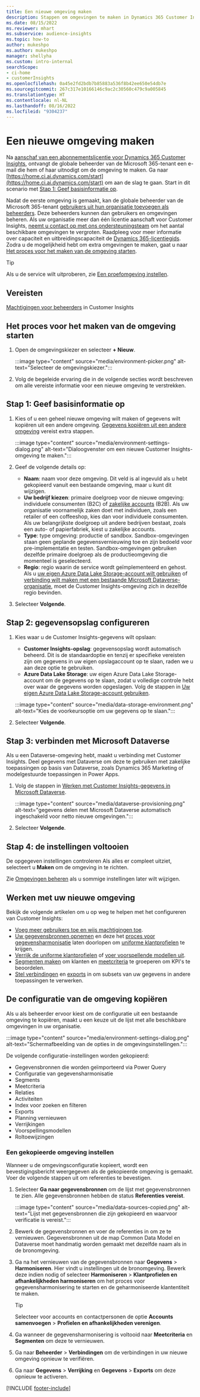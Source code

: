 ```yaml
---
title: Een nieuwe omgeving maken
description: Stappen om omgevingen te maken in Dynamics 365 Customer Insights.
ms.date: 08/15/2022
ms.reviewer: mhart
ms.subservice: audience-insights
ms.topic: how-to
author: mukeshpo
ms.author: mukeshpo
manager: shellyha
ms.custom: intro-internal
searchScope:
- ci-home
- customerInsights
ms.openlocfilehash: 0a45e2fd2bdb7b85883a536f8b42ee650e54db7e
ms.sourcegitcommit: 267c317e10166146c9ac2c30560c479c9a005845
ms.translationtype: HT
ms.contentlocale: nl-NL
ms.lasthandoff: 08/16/2022
ms.locfileid: "9304237"
---
```

# <a name="create-a-new-environment"></a>Een nieuwe omgeving maken

Na [aanschaf van een abonnementslicentie voor Dynamics 365 Customer Insights](paid-license.md), ontvangt de globale beheerder van de Microsoft 365-tenant een e-mail die hem of haar uitnodigt om de omgeving te maken. Ga naar [https://home.ci.ai.dynamics.com/start](https://home.ci.ai.dynamics.com/start) om aan de slag te gaan. Start in dit scenario met [Stap 1: Geef basisinformatie op](#step-1-provide-basic-information).

Nadat de eerste omgeving is gemaakt, kan de globale beheerder van de Microsoft 365-tenant [gebruikers uit hun organisatie toevoegen als beheerders](permissions.md). Deze beheerders kunnen dan gebruikers en omgevingen beheren. Als uw organisatie meer dan één licentie aanschaft voor Customer Insights, [neemt u contact op met ons ondersteuningsteam](https://go.microsoft.com/fwlink/?linkid=2079641) om het aantal beschikbare omgevingen te vergroten. Raadpleeg voor meer informatie over capaciteit en uitbreidingscapaciteit de [Dynamics 365-licentiegids](https://go.microsoft.com/fwlink/?LinkId=866544). Zodra u de mogelijkheid hebt om extra omgevingen te maken, gaat u naar [Het proces voor het maken van de omgeving starten](#start-the-environment-creation-process).

> [!TIP]
> Als u de service wilt uitproberen, zie [Een proefomgeving instellen](trial-signup.md).

## <a name="prerequisites"></a>Vereisten

[Machtigingen voor beheerders](permissions.md) in Customer Insights

## <a name="start-the-environment-creation-process"></a>Het proces voor het maken van de omgeving starten

1. Open de omgevingskiezer en selecteer **+ Nieuw**.
  
   :::image type="content" source="media/environment-picker.png" alt-text="Selecteer de omgevingskiezer.":::

1. Volg de begeleide ervaring die in de volgende secties wordt beschreven om alle vereiste informatie voor een nieuwe omgeving te verstrekken.

## <a name="step-1-provide-basic-information"></a>Stap 1: Geef basisinformatie op

1. Kies of u een geheel nieuwe omgeving wilt maken of gegevens wilt kopiëren uit een andere omgeving. [Gegevens kopiëren uit een andere omgeving](#copy-the-environment-configuration) vereist extra stappen.

   :::image type="content" source="media/environment-settings-dialog.png" alt-text="Dialoogvenster om een nieuwe Customer Insights-omgeving te maken.":::

1. Geef de volgende details op:

   - **Naam**: naam voor deze omgeving. Dit veld is al ingevuld als u hebt gekopieerd vanuit een bestaande omgeving, maar u kunt dit wijzigen.
   - **Uw bedrijf kiezen**: primaire doelgroep voor de nieuwe omgeving: individuele consumenten (B2C) of [zakelijke accounts](work-with-business-accounts.md) (B2B). Als uw organisatie voornamelijk zaken doet met individuen, zoals een retailer of een coffeeshop, kies dan voor individuele consumenten. Als uw belangrijkste doelgroep uit andere bedrijven bestaat, zoals een auto- of papierfabriek, kiest u zakelijke accounts.
   - **Type**: type omgeving: productie of sandbox. Sandbox-omgevingen staan geen geplande gegevensvernieuwing toe en zijn bedoeld voor pre-implementatie en testen. Sandbox-omgevingen gebruiken dezelfde primaire doelgroep als de productieomgeving die momenteel is geselecteerd.
   - **Regio**: regio waarin de service wordt geïmplementeerd en gehost. Als u [uw eigen Azure Data Lake Storage-account wilt gebruiken](own-data-lake-storage.md) of [verbinding wilt maken met een bestaande Microsoft Dataverse-organisatie](customer-insights-dataverse.md), moet de Customer Insights-omgeving zich in dezelfde regio bevinden.

1. Selecteer **Volgende**.

## <a name="step-2-configure-data-storage"></a>Stap 2: gegevensopslag configureren

1. Kies waar u de Customer Insights-gegevens wilt opslaan:

   - **Customer Insights-opslag**: gegevensopslag wordt automatisch beheerd. Dit is de standaardoptie en tenzij er specifieke vereisten zijn om gegevens in uw eigen opslagaccount op te slaan, raden we u aan deze optie te gebruiken.
   - **Azure Data Lake Storage**: uw eigen Azure Data Lake Storage-account om de gegevens op te slaan, zodat u volledige controle hebt over waar de gegevens worden opgeslagen. Volg de stappen in [Uw eigen Azure Data Lake Storage-account gebruiken](own-data-lake-storage.md).

   :::image type="content" source="media/data-storage-environment.png" alt-text="Kies de voorkeursoptie om uw gegevens op te slaan.":::

1. Selecteer **Volgende**.

## <a name="step-3-connect-to-microsoft-dataverse"></a>Stap 3: verbinden met Microsoft Dataverse

Als u een Dataverse-omgeving hebt, maakt u verbinding met Customer Insights. Deel gegevens met Dataverse om deze te gebruiken met zakelijke toepassingen op basis van Dataverse, zoals Dynamics 365 Marketing of modelgestuurde toepassingen in Power Apps.

1. Volg de stappen in [Werken met Customer Insights-gegevens in Microsoft Dataverse](customer-insights-dataverse.md).

   :::image type="content" source="media/dataverse-provisioning.png" alt-text="gegevens delen met Microsoft Dataverse automatisch ingeschakeld voor netto nieuwe omgevingen.":::

1. Selecteer **Volgende**.

## <a name="step-4-finalize-the-settings"></a>Stap 4: de instellingen voltooien

De opgegeven instellingen controleren Als alles er compleet uitziet, selecteert u **Maken** om de omgeving in te richten.

Zie [Omgevingen beheren](manage-environments.md) als u sommige instellingen later wilt wijzigen.

## <a name="work-with-your-new-environment"></a>Werken met uw nieuwe omgeving

Bekijk de volgende artikelen om u op weg te helpen met het configureren van Customer Insights:

- [Voeg meer gebruikers toe en wijs machtigingen toe](permissions.md).
- [Uw gegevensbronnen opnemen](data-sources.md) en deze het [proces voor gegevensharmonisatie](data-unification.md) laten doorlopen om [uniforme klantprofielen](customer-profiles.md) te krijgen.
- [Verrijk de uniforme klantprofielen](enrichment-hub.md) of [voer voorspellende modellen uit](predictions-overview.md).
- [Segmenten maken](segments.md) om klanten en [meetcriteria](measures.md) te groeperen om KPI's te beoordelen.
- [Stel verbindingen](connections.md) en [exports](export-destinations.md) in om subsets van uw gegevens in andere toepassingen te verwerken.

## <a name="copy-the-environment-configuration"></a>De configuratie van de omgeving kopiëren

Als u als beheerder ervoor kiest om de configuratie uit een bestaande omgeving te kopiëren, maakt u een keuze uit de lijst met alle beschikbare omgevingen in uw organisatie.

:::image type="content" source="media/environment-settings-dialog.png" alt-text="Schermafbeelding van de opties in de omgevingsinstellingen.":::

De volgende configuratie-instellingen worden gekopieerd:

- Gegevensbronnen die worden geïmporteerd via Power Query
- Configuratie van gegevensharmonisatie
- Segments
- Meetcriteria
- Relaties
- Activiteiten
- Index voor zoeken en filteren
- Exports
- Planning vernieuwen
- Verrijkingen
- Voorspellingsmodellen
- Roltoewijzingen

### <a name="set-up-a-copied-environment"></a>Een gekopieerde omgeving instellen

Wanneer u de omgevingsconfiguratie kopieert, wordt een bevestigingsbericht weergegeven als de gekopieerde omgeving is gemaakt. Voer de volgende stappen uit om referenties te bevestigen.

1. Selecteer **Ga naar gegevensbronnen** om de lijst met gegevensbronnen te zien. Alle gegevensbronnen hebben de status **Referenties vereist**.

   :::image type="content" source="media/data-sources-copied.png" alt-text="Lijst met gegevensbronnen die zijn gekopieerd en waarvoor verificatie is vereist.":::

1. Bewerk de gegevensbronnen en voer de referenties in om ze te vernieuwen. Gegevensbronnen uit de map Common Data Model en Dataverse moet handmatig worden gemaakt met dezelfde naam als in de bronomgeving.

1. Ga na het vernieuwen van de gegevensbronnen naar **Gegevens** > **Harmoniseren**. Hier vindt u instellingen uit de bronomgeving. Bewerk deze indien nodig of selecteer **Harmoniseren** > **Klantprofielen en afhankelijkheden harmoniseren** om het proces voor gegevensharmonisering te starten en de geharmoniseerde klantentiteit te maken.

   > [!TIP]
   > Selecteer voor accounts en contactpersonen de optie **Accounts samenvoegen** > **Profielen en afhankelijkheden verenigen**.

1. Ga wanneer de gegevensharmonisering is voltooid naar **Meetcriteria** en **Segmenten** om deze te vernieuwen.

1. Ga naar **Beheerder** > **Verbindingen** om de verbindingen in uw nieuwe omgeving opnieuw te verifiëren.

1. Ga naar **Gegevens** > **Verrijking** en **Gegevens** > **Exports** om deze opnieuw te activeren.

[!INCLUDE [footer-include](includes/footer-banner.md)]
